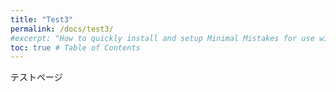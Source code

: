 ```yaml
---
title: "Test3"
permalink: /docs/test3/
#excerpt: "How to quickly install and setup Minimal Mistakes for use with GitHub Pages."
toc: true # Table of Contents
---
```


テストページ
